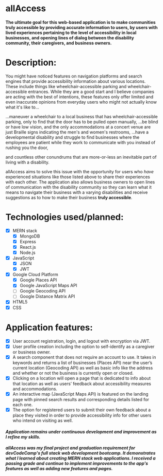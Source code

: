 # allAccess
#### The ultimate goal for this web-based application is to make communities **truly accessible** by providing accurate information to users, by users with lived experiences pertaining to the level of accessibility in local businesses, and opening lines of dialog between the disability community, their caregivers, and business owners.

# Description:
You might have noticed features on navigation platforms and search engines that provide accessibility information about various locations. These include things like wheelchair-accessible parking and wheelchair-accessible entrances. While they are a good start and I believe companies are acting with the best of intentions, these features only offer limited and even inaccurate opinions from everyday users who might not actually know what it's like to...

...maneuver a wheelchair to a local business that has wheelchair-accessible parking, only to find that the door has to be pulled open manually,
...be blind or have low vision, and the only accommodations at a concert venue are just Braille signs indicating the men's and women's restrooms,
...have a developmental disability and struggle to find businesses where the employees are patient while they work to communicate with you instead of rushing you the door,

and countless other conundrums that are more-or-less an inevitable part of living with a disability.

allAccess aims to solve this issue with the opportunity for users who *have* experienced situations like those listed above to share their experiences with each other. The application also allows business owners to open lines of communication with the disability community so they can learn what it means to navigate their business with a varying disabilities and receive suggestions as to how to make their business **truly accessible**.

# Technologies used/planned:
- [x] MERN stack
   - [x] MongoDB
   - [x] Express
   - [x] React.js
   - [x] Node.js
- [x] JavaScript
   - [x] JSON
   - [x] JWT
- [x] Google Cloud Platform
   - [x] Google Places API
   - [x] Google JavaScript Maps API
   - [ ] Google Geocoding API
   - [ ] Google Distance Matrix API
- [x] HTML5
- [x] CSS

# Application features:
- [x] User account registration, login, and logout with encryption via JWT.
- [x] User profile creation including the option to self-identify as a caregiver or business owner.
- [x] A search component that does not require an account to use. It takes in keywords and returns a list of businesses (Places API) near the user’s current location (Geocoding API) as well as basic info like the address and whether or not the business is currently open or closed.
- [x] Clicking on a location will open a page that is dedicated to info about that location as well as users’ feedback about accessibility measures and accommodations.
- [x] An interactive map (JavaScript Maps API) is featured on the landing page with pinned search results and corresponding details listed for each one.
- [x] The option for registered users to submit their own feedback about a place they visited in order to provide accessibility info for other users who intend on visiting as well.

#### *Application remains under continuous development and improvement as I refine my skills.*

##### allAccess was my final project and graduation requirement for devCodeCamp's full stack web development bootcamp. It demonstrates what I learned about creating MERN stack web applications. I received a passing grade and continue to implement improvements to the app's features as well as adding new features and pages.
